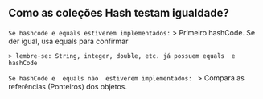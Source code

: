 ## Como as coleções Hash testam igualdade?

`Se hashcode e equals estiverem implementados:`
    > Primeiro hashCode. Se der igual, usa equals para confirmar

    > lembre-se: String, integer, double, etc. já possuem equals  e hashCode


`Se hashCode e  equals não  estiverem implementados: `
    > Compara as referências (Ponteiros) dos objetos.